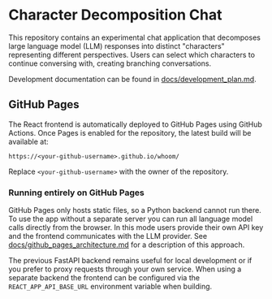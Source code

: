 # Character Decomposition Chat

This repository contains an experimental chat application that decomposes large language model (LLM) responses into distinct "characters" representing different perspectives. Users can select which characters to continue conversing with, creating branching conversations.

Development documentation can be found in [docs/development_plan.md](docs/development_plan.md).

## GitHub Pages

The React frontend is automatically deployed to GitHub Pages using GitHub
Actions. Once Pages is enabled for the repository, the latest build will be
available at:

```
https://<your-github-username>.github.io/whoom/
```

Replace `<your-github-username>` with the owner of the repository.

### Running entirely on GitHub Pages

GitHub Pages only hosts static files, so a Python backend cannot run there. To
use the app without a separate server you can run all language model calls
directly from the browser. In this mode users provide their own API key and the
frontend communicates with the LLM provider. See
[docs/github_pages_architecture.md](docs/github_pages_architecture.md) for a
description of this approach.

The previous FastAPI backend remains useful for local development or if you
prefer to proxy requests through your own service. When using a separate backend
the frontend can be configured via the `REACT_APP_API_BASE_URL` environment
variable when building.
